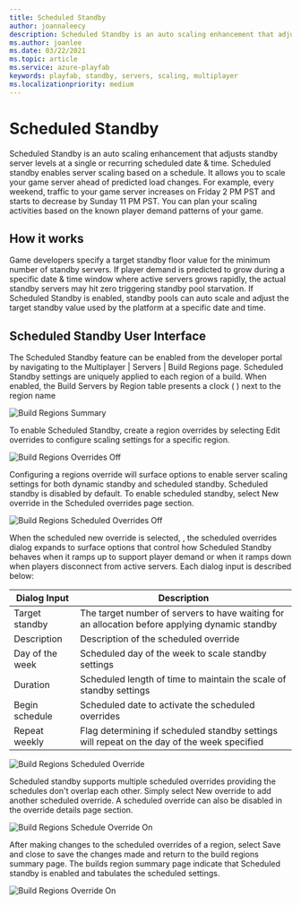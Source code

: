 ```yaml
---
title: Scheduled Standby
author: joannaleecy
description: Scheduled Standby is an auto scaling enhancement that adjusts standby server levels at a single or recurring scheduled date & time.
ms.author: joanlee
ms.date: 03/22/2021
ms.topic: article
ms.service: azure-playfab
keywords: playfab, standby, servers, scaling, multiplayer
ms.localizationpriority: medium
---
```


# Scheduled Standby

Scheduled Standby is an auto scaling enhancement that adjusts standby server levels at a single or recurring scheduled date & time.  Scheduled standby enables server scaling based on a schedule.  It allows you to scale your game server ahead of predicted load changes.  For example, every weekend, traffic to your game server increases on Friday 2 PM PST and starts to decrease by Sunday 11 PM PST.  You can plan your scaling activities based on the known player demand patterns of your game.

## How it works

Game developers specify a target standby floor value for the minimum number of standby servers. If player demand is predicted to grow during a specific date & time window where active servers grows rapidly, the actual standby servers may hit zero triggering standby pool starvation. If Scheduled Standby is enabled, standby pools can auto scale and adjust the target standby value used by the platform at a specific date and time.

## Scheduled Standby User Interface

The Scheduled Standby feature can be enabled from the developer portal by navigating to the Multiplayer | Servers | Build Regions page. Scheduled Standby settings are uniquely applied to each region of a build. When enabled, the Build Servers by Region table presents a clock (  ) next to the region name

![ Build Regions Summary](media/build_regions_summary_2.png)

To enable Scheduled Standby, create a region overrides by selecting Edit overrides to configure scaling settings for a specific region.

![ Build Regions Overrides Off](media/region_override_off_3.png)

Configuring a regions override will surface options to enable server scaling settings for both dynamic standby and scheduled standby.  Scheduled standby is disabled by default.  To enable scheduled standby, select New override in the Scheduled overrides page section.

![ Build Regions Scheduled Overrides Off ](media/region_override_off_4.png)

When the scheduled new override is selected, , the scheduled overrides dialog expands to surface options that control how Scheduled Standby behaves when it ramps up to support player demand or when it ramps down when players disconnect from active servers.  Each dialog input is described below:

| Dialog Input | Description |
|---|---|
| Target standby | The target number of servers to have waiting for an allocation before applying dynamic standby |
| Description | Description of the scheduled override |
| Day of the week | Scheduled day of the week to scale standby settings |
| Duration | Scheduled length of time to maintain the scale of standby settings |
| Begin schedule | Scheduled date to activate the scheduled overrides |
| Repeat weekly | Flag determining if scheduled standby settings will repeat on the day of the week specified |

![ Build Regions Scheduled Override](media/region_override_on_2.png)

Scheduled standby supports multiple scheduled overrides providing the schedules don't overlap each other.  Simply select New override to add another scheduled override.  A scheduled override can also be disabled in the override details page section.

![ Build Regions Schedule Override On](media/region_override_on_3.png)

After making changes to the scheduled overrides of a region, select Save and close to save the changes made and return to the build regions summary page.  The builds region summary page indicate that Scheduled standby is enabled and tabulates the scheduled settings.

![ Build Regions Override On](media/region_override_on_4.png)
